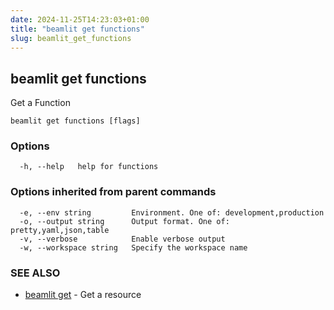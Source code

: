 ```yaml
---
date: 2024-11-25T14:23:03+01:00
title: "beamlit get functions"
slug: beamlit_get_functions
---
```

## beamlit get functions

Get a Function

```
beamlit get functions [flags]
```

### Options

```
  -h, --help   help for functions
```

### Options inherited from parent commands

```
  -e, --env string         Environment. One of: development,production
  -o, --output string      Output format. One of: pretty,yaml,json,table
  -v, --verbose            Enable verbose output
  -w, --workspace string   Specify the workspace name
```

### SEE ALSO

* [beamlit get](beamlit_get.md)	 - Get a resource

